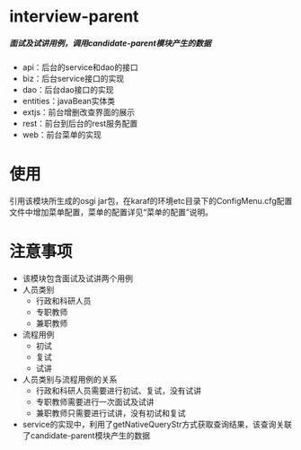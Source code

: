 # interview-parent

##### 面试及试讲用例，调用candidate-parent模块产生的数据
  * api：后台的service和dao的接口
  * biz：后台service接口的实现
  * dao：后台dao接口的实现
  * entities：javaBean实体类
  * extjs：前台增删改查界面的展示
  * rest：前台到后台的rest服务配置
  * web：前台菜单的实现

# 使用
引用该模块所生成的osgi jar包，在karaf的环境etc目录下的ConfigMenu.cfg配置文件中增加菜单配置，菜单的配置详见“菜单的配置”说明。

# 注意事项
  * 该模块包含面试及试讲两个用例
  * 人员类别
    * 行政和科研人员
    * 专职教师
    * 兼职教师
  * 流程用例
    * 初试
    * 复试
    * 试讲
  * 人员类别与流程用例的关系
    * 行政和科研人员需要进行初试、复试，没有试讲
    * 专职教师需要进行一次面试及试讲
    * 兼职教师只需要进行试讲，没有初试和复试
  * service的实现中，利用了getNativeQueryStr方式获取查询结果，该查询关联了candidate-parent模块产生的数据
